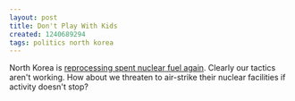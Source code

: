 ```yaml
---
layout: post
title: Don't Play With Kids
created: 1240689294
tags: politics north korea
---
```

North Korea is [reprocessing spent nuclear fuel again](http://www.reuters.com/article/topNews/idUSSEO30413320090425). Clearly our tactics aren't working. How about we threaten to air-strike their nuclear facilities if activity doesn't stop?
